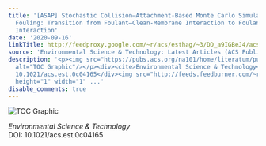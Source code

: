 ```yaml
---
title: '[ASAP] Stochastic Collision–Attachment-Based Monte Carlo Simulation of Colloidal
  Fouling: Transition from Foulant–Clean-Membrane Interaction to Foulant–Fouled-Membrane
  Interaction'
date: '2020-09-16'
linkTitle: http://feedproxy.google.com/~r/acs/esthag/~3/DD_a9IGBeJ4/acs.est.0c04165
source: 'Environmental Science & Technology: Latest Articles (ACS Publications)'
description: '<p><img src="https://pubs.acs.org/na101/home/literatum/publisher/achs/journals/content/esthag/0/esthag.ahead-of-print/acs.est.0c04165/20200916/images/medium/es0c04165_0007.gif"
  alt="TOC Graphic"/></p><div><cite>Environmental Science & Technology</cite></div><div>DOI:
  10.1021/acs.est.0c04165</div><img src="http://feeds.feedburner.com/~r/acs/esthag/~4/DD_a9IGBeJ4"
  height="1" width="1" ...'
disable_comments: true
---
```

<p><img src="https://pubs.acs.org/na101/home/literatum/publisher/achs/journals/content/esthag/0/esthag.ahead-of-print/acs.est.0c04165/20200916/images/medium/es0c04165_0007.gif" alt="TOC Graphic"/></p><div><cite>Environmental Science & Technology</cite></div><div>DOI: 10.1021/acs.est.0c04165</div><img src="http://feeds.feedburner.com/~r/acs/esthag/~4/DD_a9IGBeJ4" height="1" width="1" ...
